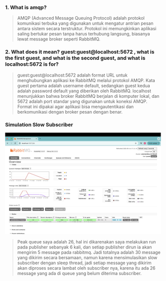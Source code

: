 ### 1. What is amqp?
> AMQP (Advanced Message Queuing Protocol) adalah protokol komunikasi terbuka yang digunakan untuk mengatur antrian pesan antara sistem secara terstruktur. Protokol ini memungkinkan aplikasi saling bertukar pesan tanpa harus terhubung langsung, biasanya lewat message broker seperti RabbitMQ.

### 2. What does it mean? guest:guest@localhost:5672 , what is the first guest, and what is the second guest, and what is localhost:5672 is for?
> guest:guest@localhost:5672 adalah format URL untuk menghubungkan aplikasi ke RabbitMQ melalui protokol AMQP. Kata guest pertama adalah username default, sedangkan guest kedua adalah password default yang diberikan oleh RabbitMQ. localhost menunjukkan bahwa broker RabbitMQ berjalan di komputer lokal, dan 5672 adalah port standar yang digunakan untuk koneksi AMQP. Format ini dipakai agar aplikasi bisa mengautentikasi dan berkomunikasi dengan broker pesan dengan benar.

### Simulation Slow Subscriber
![ss-slow-subscriber](assets/images/ss-slow-subscriber.png)
> Peak queue saya adalah 26, hal ini dikarenakan saya melakukan run pada publisher sebanyak 6 kali, dan setiap publisher dirun ia akan mengirim 5 message pada rabbitmq. Jadi totalnya adalah 30 message yang dikirim secara bersamaan, namun karena mensimulasikan slow subscriber dengan sleep thread, jadi setiap message yang dikirim akan diproses secara lambat oleh subscriber nya, karena itu ada 26 message yang ada di queue yang belum diterima subscriber.
